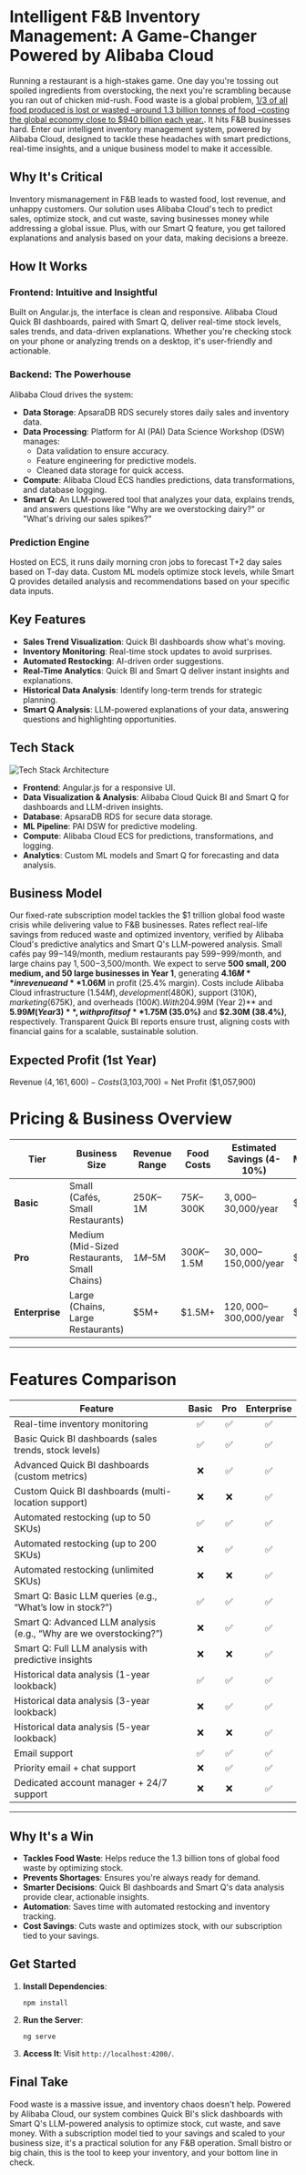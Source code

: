 Intelligent F&B Inventory Management: A Game-Changer Powered by Alibaba Cloud
=============================================================================

Running a restaurant is a high-stakes game. One day you're tossing out spoiled ingredients from overstocking, the next you're scrambling because you ran out of chicken mid-rush. Food waste is a global problem, [1/3 of all food produced is lost or wasted –around 1.3 billion tonnes of food –costing the global economy close to $940 billion each year.](http://www.fao.org/food-loss-and-food-waste/en). It hits F&B businesses hard. Enter our intelligent inventory management system, powered by Alibaba Cloud, designed to tackle these headaches with smart predictions, real-time insights, and a unique business model to make it accessible.

Why It's Critical
-----------------

Inventory mismanagement in F&B leads to wasted food, lost revenue, and unhappy customers. Our solution uses Alibaba Cloud's tech to predict sales, optimize stock, and cut waste, saving businesses money while addressing a global issue. Plus, with our Smart Q feature, you get tailored explanations and analysis based on your data, making decisions a breeze.

How It Works
------------

### Frontend: Intuitive and Insightful

Built on Angular.js, the interface is clean and responsive. Alibaba Cloud Quick BI dashboards, paired with Smart Q, deliver real-time stock levels, sales trends, and data-driven explanations. Whether you're checking stock on your phone or analyzing trends on a desktop, it's user-friendly and actionable.

### Backend: The Powerhouse

Alibaba Cloud drives the system:

-   **Data Storage**: ApsaraDB RDS securely stores daily sales and inventory data.
-   **Data Processing**: Platform for AI (PAI) Data Science Workshop (DSW) manages:
    -   Data validation to ensure accuracy.
    -   Feature engineering for predictive models.
    -   Cleaned data storage for quick access.
-   **Compute**: Alibaba Cloud ECS handles predictions, data transformations, and database logging.
-   **Smart Q**: An LLM-powered tool that analyzes your data, explains trends, and answers questions like "Why are we overstocking dairy?" or "What's driving our sales spikes?"

### Prediction Engine

Hosted on ECS, it runs daily morning cron jobs to forecast T+2 day sales based on T-day data. Custom ML models optimize stock levels, while Smart Q provides detailed analysis and recommendations based on your specific data inputs.

Key Features
------------

-   **Sales Trend Visualization**: Quick BI dashboards show what's moving.
-   **Inventory Monitoring**: Real-time stock updates to avoid surprises.
-   **Automated Restocking**: AI-driven order suggestions.
-   **Real-Time Analytics**: Quick BI and Smart Q deliver instant insights and explanations.
-   **Historical Data Analysis**: Identify long-term trends for strategic planning.
-   **Smart Q Analysis**: LLM-powered explanations of your data, answering questions and highlighting opportunities.

Tech Stack
----------

![Tech Stack Architecture](assets/architecture.jpg)

-   **Frontend**: Angular.js for a responsive UI.
-   **Data Visualization & Analysis**: Alibaba Cloud Quick BI and Smart Q for dashboards and LLM-driven insights.
-   **Database**: ApsaraDB RDS for secure data storage.
-   **ML Pipeline**: PAI DSW for predictive modeling.
-   **Compute**: Alibaba Cloud ECS for predictions, transformations, and logging.
-   **Analytics**: Custom ML models and Smart Q for forecasting and data analysis.

Business Model
--------------

Our fixed-rate subscription model tackles the $1 trillion global food waste crisis while delivering value to F&B businesses. Rates reflect real-life savings from reduced waste and optimized inventory, verified by Alibaba Cloud's predictive analytics and Smart Q's LLM-powered analysis. Small cafés pay $99-$149/month, medium restaurants pay $599-$999/month, and large chains pay $1,500-$3,500/month. We expect to serve **500 small, 200 medium, and 50 large businesses in Year 1**, generating **$4.16M** in revenue and **$1.06M** in profit (25.4% margin). Costs include Alibaba Cloud infrastructure ($1.54M), development ($480K), support ($310K), marketing ($675K), and overheads ($100K). With 20% customer growth, revenue grows to **$4.99M (Year 2)** and **$5.99M (Year 3)**, with profits of **$1.75M (35.0%)** and **$2.30M (38.4%)**, respectively. Transparent Quick BI reports ensure trust, aligning costs with financial gains for a scalable, sustainable solution.


## Expected Profit (1st Year)
Revenue ($4,161,600) - Costs ($3,103,700) = Net Profit ($1,057,900)

# Pricing & Business Overview

| **Tier**       | **Business Size**                         | **Revenue Range**   | **Food Costs**      | **Estimated Savings (4-10%)** | **Fixed Monthly Rate** |
|----------------|--------------------------------------------|----------------------|----------------------|-------------------------------|--------------------------|
| **Basic**      | Small (Cafés, Small Restaurants)           | $250K–$1M            | $75K–$300K           | $3,000–$30,000/year           | $99                |
| **Pro**        | Medium (Mid-Sized Restaurants, Small Chains) | $1M–$5M             | $300K–$1.5M          | $30,000–$150,000/year         | $599               |
| **Enterprise** | Large (Chains, Large Restaurants)          | $5M+                | $1.5M+               | $120,000–$300,000/year        | $2,000         |

---

# Features Comparison

| **Feature**                                                                 | **Basic** | **Pro** | **Enterprise** |
|------------------------------------------------------------------------------|:---------:|:-------:|:--------------:|
| Real-time inventory monitoring                                               | ✅        | ✅      | ✅             |
| Basic Quick BI dashboards (sales trends, stock levels)                      | ✅        | ✅      | ✅             |
| Advanced Quick BI dashboards (custom metrics)                               | ❌        | ✅      | ✅             |
| Custom Quick BI dashboards (multi-location support)                         | ❌        | ❌      | ✅             |
| Automated restocking (up to 50 SKUs)                                        | ✅        | ✅      | ✅             |
| Automated restocking (up to 200 SKUs)                                       | ❌        | ✅      | ✅             |
| Automated restocking (unlimited SKUs)                                       | ❌        | ❌      | ✅             |
| Smart Q: Basic LLM queries (e.g., “What’s low in stock?”)                   | ✅        | ✅      | ✅             |
| Smart Q: Advanced LLM analysis (e.g., “Why are we overstocking?”)          | ❌        | ✅      | ✅             |
| Smart Q: Full LLM analysis with predictive insights                         | ❌        | ❌      | ✅             |
| Historical data analysis (1-year lookback)                                  | ✅        | ✅      | ✅             |
| Historical data analysis (3-year lookback)                                  | ❌        | ✅      | ✅             |
| Historical data analysis (5-year lookback)                                  | ❌        | ❌      | ✅             |
| Email support                                                                | ✅        | ✅      | ✅             |
| Priority email + chat support                                               | ❌        | ✅      | ✅             |
| Dedicated account manager + 24/7 support                                    | ❌        | ❌      | ✅             |

---

Why It's a Win
--------------

-   **Tackles Food Waste**: Helps reduce the 1.3 billion tons of global food waste by optimizing stock.
-   **Prevents Shortages**: Ensures you're always ready for demand.
-   **Smarter Decisions**: Quick BI dashboards and Smart Q's data analysis provide clear, actionable insights.
-   **Automation**: Saves time with automated restocking and inventory tracking.
-   **Cost Savings**: Cuts waste and optimizes stock, with our subscription tied to your savings.

Get Started
-----------

1.  **Install Dependencies**:

    ```
    npm install
    ```

2.  **Run the Server**:

    ```
    ng serve
    ```

3.  **Access It**: Visit `http://localhost:4200/`.

Final Take
----------

Food waste is a massive issue, and inventory chaos doesn't help. Powered by Alibaba Cloud, our system combines Quick BI's slick dashboards with Smart Q's LLM-powered analysis to optimize stock, cut waste, and save money. With a subscription model tied to your savings and scaled to your business size, it's a practical solution for any F&B operation. Small bistro or big chain, this is the tool to keep your inventory, and your bottom line in check.